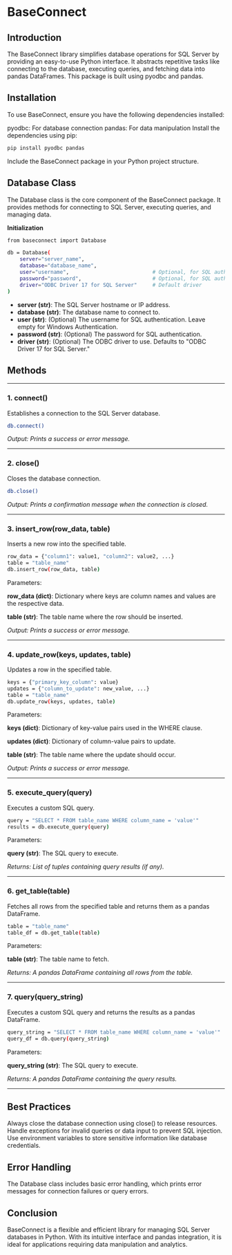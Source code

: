 # BaseConnect

## Introduction

The BaseConnect library simplifies database operations for SQL Server by providing an easy-to-use Python interface. 
It abstracts repetitive tasks like connecting to the database, executing queries, and fetching data into pandas 
DataFrames. This package is built using pyodbc and pandas.

## Installation

To use BaseConnect, ensure you have the following dependencies installed:

pyodbc: For database connection
pandas: For data manipulation
Install the dependencies using pip:

```bash  
pip install pyodbc pandas
```
Include the BaseConnect package in your Python project structure.

## Database Class

The Database class is the core component of the BaseConnect package. 
It provides methods for connecting to SQL Server, executing queries, and managing data.

**Initialization**
```bash
from baseconnect import Database
```
```bash
db = Database(
    server="server_name",
    database="database_name",
    user="username",                           # Optional, for SQL authentication
    password="password",                       # Optional, for SQL authentication
    driver="ODBC Driver 17 for SQL Server"     # Default driver
)
```

* **server (str)**: The SQL Server hostname or IP address.
* **database (str)**: The database name to connect to.
* **user (str)**: (Optional) The username for SQL authentication. Leave empty for Windows Authentication.
* **password (str)**: (Optional) The password for SQL authentication.
* **driver (str)**: (Optional) The ODBC driver to use. Defaults to "ODBC Driver 17 for SQL Server."

## Methods
___

### 1. connect()

Establishes a connection to the SQL Server database.

```bash
db.connect()
```
_Output: Prints a success or error message._

___

### 2. close()

Closes the database connection.
```bash
db.close()
```
_Output: Prints a confirmation message when the connection is closed._
___

### 3. insert_row(row_data, table)

Inserts a new row into the specified table.
```bash
row_data = {"column1": value1, "column2": value2, ...}
table = "table_name"
db.insert_row(row_data, table)
```
Parameters:

**row_data (dict)**: Dictionary where keys are column names and 
values are the respective data.

**table (str)**: The table name where the row should be inserted.

_Output: Prints a success or error message._
___

### 4. update_row(keys, updates, table)

Updates a row in the specified table.
```bash
keys = {"primary_key_column": value}
updates = {"column_to_update": new_value, ...}
table = "table_name"
db.update_row(keys, updates, table)
```


Parameters:

**keys (dict)**: Dictionary of key-value pairs used in the WHERE clause.

**updates (dict)**: Dictionary of column-value pairs to update.

**table (str)**: The table name where the update should occur.

_Output: Prints a success or error message._
___

### 5. execute_query(query)

Executes a custom SQL query.
```bash
query = "SELECT * FROM table_name WHERE column_name = 'value'"
results = db.execute_query(query)
```
Parameters:

**query (str)**: The SQL query to execute.

_Returns: List of tuples containing query results (if any)._
___

### 6. get_table(table)

Fetches all rows from the specified table and returns them as a pandas DataFrame.
```bash
table = "table_name"
table_df = db.get_table(table)
```
Parameters:

**table (str)**: The table name to fetch.

_Returns: A pandas DataFrame containing all rows from the table._
___

### 7. query(query_string)

Executes a custom SQL query and returns the results as a pandas DataFrame.
```bash
query_string = "SELECT * FROM table_name WHERE column_name = 'value'"
query_df = db.query(query_string)
```
Parameters:

**query_string (str)**: The SQL query to execute.

_Returns: A pandas DataFrame containing the query results._
___
## Best Practices

Always close the database connection using close() to release resources.
Handle exceptions for invalid queries or data input to prevent SQL injection.
Use environment variables to store sensitive information like database credentials.

## Error Handling

The Database class includes basic error handling, which prints error messages 
for connection failures or query errors.

## Conclusion

BaseConnect is a flexible and efficient library for managing SQL Server databases in Python. 
With its intuitive interface and pandas integration, it is ideal for applications requiring data manipulation 
and analytics.

